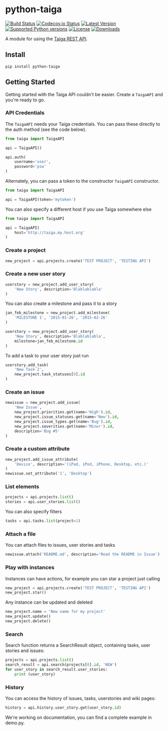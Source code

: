 python-taiga
==============
[![Build Status][travis-image]][travis-url] [![Codecov.io Status][codecovio-image]][codecovio-url]
[![Latest Version](https://img.shields.io/pypi/v/python-taiga.svg)](https://pypi.python.org/pypi/python-taiga/)
[![Supported Python versions](https://img.shields.io/badge/python-2.6%2C%202.7%2C%203.3%2C%203.4-blue.svg)](https://pypi.python.org/pypi/python-taiga/)
[![License](https://img.shields.io/github/license/nephila/python-taiga.svg)](https://pypi.python.org/pypi/python-taiga/)
[![Downloads](https://img.shields.io/pypi/dm/python-taiga.svg)](https://pypi.python.org/pypi/python-taiga/)

A module for using the [Taiga REST API](http://taigaio.github.io/taiga-doc/dist/api.html "Taiga REST API documentation").

## Install

    pip install python-taiga

## Getting Started

Getting started with the Taiga API couldn't be easier. Create a
`TaigaAPI` and you're ready to go.

### API Credentials

The `TaigaAPI` needs your Taiga credentials. You can pass these
directly to the auth method (see the code below).

```python
from taiga import TaigaAPI

api = TaigaAPI()

api.auth(
    username='user',
    password='psw'
)
```

Alternately, you can pass a token to the constructor `TaigaAPI` constructor.

```python
from taiga import TaigaAPI

api = TaigaAPI(token='mytoken')
```

You can also specify a different host if you use Taiga somewhere else

```python
from taiga import TaigaAPI

api = TaigaAPI(
    host='http://taiga.my.host.org'
)
```

### Create a project

```python
new_project = api.projects.create('TEST PROJECT', 'TESTING API')
```

### Create a new user story

```python
userstory = new_project.add_user_story(
    'New Story', description='Blablablabla'
)
```

You can also create a milestone and pass it to a story

```python
jan_feb_milestone = new_project.add_milestone(
    'MILESTONE 1', '2015-01-26', '2015-02-26'
)

userstory = new_project.add_user_story(
    'New Story', description='Blablablabla',
    milestone=jan_feb_milestone.id
)
```

To add a task to your user story just run

```python
userstory.add_task(
    'New Task 2',
    new_project.task_statuses[0].id
)
```

### Create an issue

```python
newissue = new_project.add_issue(
    'New Issue',
    new_project.priorities.get(name='High').id,
    new_project.issue_statuses.get(name='New').id,
    new_project.issue_types.get(name='Bug').id,
    new_project.severities.get(name='Minor').id,
    description='Bug #5'
)
```

### Create a custom attribute

```python
new_project.add_issue_attribute(
    'Device', description='(iPad, iPod, iPhone, Desktop, etc.)'
)
newissue.set_attribute('1', 'Desktop')
```

### List elements

```python
projects = api.projects.list()
stories = api.user_stories.list()
```

You can also specify filters

```python
tasks = api.tasks.list(project=1)
```

### Attach a file

You can attach files to issues, user stories and tasks

```python
newissue.attach('README.md', description='Read the README in Issue')
```

### Play with instances

Instances can have actions, for example you can star a project just calling

```python
new_project = api.projects.create('TEST PROJECT', 'TESTING API')
new_project.star()
```

Any instance can be updated and deleted

```python
new_project.name = 'New name for my project'
new_project.update()
new_project.delete()
```

### Search

Search function returns a SearchResult object, containing tasks,
user stories and issues:

```python
projects = api.projects.list()
search_result = api.search(projects[0].id, 'NEW')
for user_story in search_result.user_stories:
    print (user_story)
```

### History

You can access the history of issues, tasks, userstories and wiki pages:

```python
history = api.history.user_story.get(user_story.id)
```

We're working on documentation, you can find a complete example in demo.py.

[travis-url]: https://travis-ci.org/nephila/python-taiga
[travis-image]: http://img.shields.io/travis/nephila/python-taiga.svg?branch=master

[codecovio-url]: http://codecov.io/github/nephila/python-taiga?branch=master
[codecovio-image]: https://img.shields.io/codecov/c/github/nephila/python-taiga.svg
